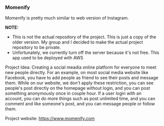 ### Momenify

Momenify is pretty much similar to web version of Instagram. 

**NOTE:** 
* This is not the actual repository of the project. This is just a copy of the older version. My group and I decided to make the actual project repository to be private.
* Unfortunately, we currently turn off the server because it's not free. This app used to be deployed with AWS

Project Idea:
Creating a social meadia online platform for everyone to meet new people directly. For an example, on most social media website like Facebook, you have to add people as friend to see their posts and message them. While on our website, we don't apply these restriction, you can see people's post directly on the homepage without login, and you can post something anonymously once in couple hour. If a user login with an account, you can do more things such as post unlimited time, and you can comment and like someone's post, and you can message people or follow them.

Project website: https://www.momenify.com
